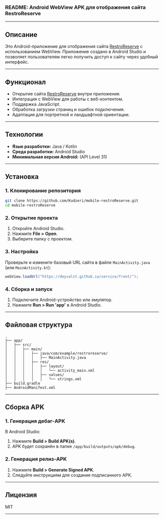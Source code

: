 ### **README: Android WebView APK для отображения сайта RestroReserve**

---

## **Описание**
Это Android-приложение для отображения сайта [RestroReserve](https://restroreserve.com) с использованием WebView. Приложение создано в Android Studio и позволяет пользователям легко получить доступ к сайту через удобный интерфейс.

---

## **Функционал**
- Открытие сайта [RestroReserve](https://restroreserve.com) внутри приложения.
- Интеграция с WebView для работы с веб-контентом.
- Поддержка JavaScript.
- Обработка загрузки страниц и ошибок подключения.
- Адаптация для портретной и ландшафтной ориентации.

---

## **Технологии**
- **Язык разработки:** Java / Kotlin  
- **Среда разработки:** Android Studio  
- **Минимальная версия Android:** (API Level 31)  

---

## **Установка**

### 1. Клонирование репозитория
```bash
git clone https://github.com/Kudzeri/mobile-restroReserve.git
cd mobile-restroReserve
```

### 2. Открытие проекта
1. Откройте Android Studio.
2. Нажмите **File > Open**.
3. Выберите папку с проектом.

### 3. Настройка
Проверьте и измените базовый URL сайта в файле `MainActivity.java` (или `MainActivity.kt`):  
```java
webView.loadUrl("https://deyvalst.github.io/service/front/");
```

### 4. Сборка и запуск
1. Подключите Android-устройство или эмулятор.
2. Нажмите **Run > Run 'app'** в Android Studio.

---

## **Файловая структура**

```plaintext
.
├── app/
│   ├── src/
│   │   ├── main/
│   │   │   ├── java/com/example/restroreserve/
│   │   │   │   ├── MainActivity.java
│   │   │   ├── res/
│   │   │   │   ├── layout/
│   │   │   │   │   └── activity_main.xml
│   │   │   │   ├── values/
│   │   │   │   │   └── strings.xml
├── build.gradle
├── AndroidManifest.xml
```


---

## **Сборка APK**

### 1. Генерация дебаг-APK
В Android Studio:
1. Нажмите **Build > Build APK(s)**.
2. APK будет сохранён в папке `/app/build/outputs/apk/debug`.

### 2. Генерация релиз-APK
1. Нажмите **Build > Generate Signed APK**.
2. Следуйте инструкциям для создания подписанного APK.

---

## **Лицензия**
MIT  

---

